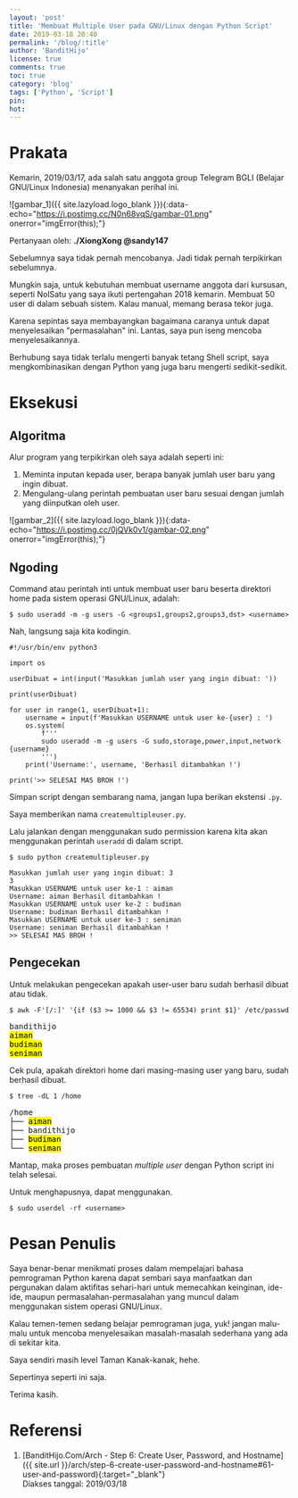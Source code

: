 ```yaml
---
layout: 'post'
title: 'Membuat Multiple User pada GNU/Linux dengan Python Script'
date: 2019-03-18 20:40
permalink: '/blog/:title'
author: 'BanditHijo'
license: true
comments: true
toc: true
category: 'blog'
tags: ['Python', 'Script']
pin:
hot:
---
```


<!-- BANNER OF THE POST -->
<!-- <img class="post&#45;body&#45;img" src="{{ site.lazyload.logo_blank_banner }}" data&#45;echo="#" alt="banner"> -->

# Prakata

Kemarin, 2019/03/17, ada salah satu anggota group Telegram BGLI (Belajar GNU/Linux Indonesia) menanyakan perihal ini.

![gambar_1]({{ site.lazyload.logo_blank }}){:data-echo="https://i.postimg.cc/N0n68vqS/gambar-01.png" onerror="imgError(this);"}
<p class="img-caption">Pertanyaan oleh: <b>./XiongXong @sandy147</b></p>

Sebelumnya saya tidak pernah mencobanya. Jadi tidak pernah terpikirkan sebelumnya.

Mungkin saja, untuk kebutuhan membuat username anggota dari kursusan, seperti NolSatu yang saya ikuti pertengahan 2018 kemarin. Membuat 50 user di dalam sebuah sistem. Kalau manual, memang berasa tekor juga.

Karena sepintas saya membayangkan bagaimana caranya untuk dapat menyelesaikan "permasalahan" ini. Lantas, saya pun iseng mencoba menyelesaikannya.

Berhubung saya tidak terlalu mengerti banyak tetang Shell script, saya mengkombinasikan dengan Python yang juga baru mengerti sedikit-sedikit.

# Eksekusi

## Algoritma

Alur program yang terpikirkan oleh saya adalah seperti ini:

1. Meminta inputan kepada user, berapa banyak jumlah user baru yang ingin dibuat.
2. Mengulang-ulang perintah pembuatan user baru sesuai dengan jumlah yang diinputkan oleh user.


![gambar_2]({{ site.lazyload.logo_blank }}){:data-echo="https://i.postimg.cc/0jQVk0v1/gambar-02.png" onerror="imgError(this);"}

## Ngoding

Command atau perintah inti untuk membuat user baru beserta direktori home pada sistem operasi GNU/Linux, adalah:

```
$ sudo useradd -m -g users -G <groups1,groups2,groups3,dst> <username>
```

Nah, langsung saja kita kodingin.

```
#!/usr/bin/env python3

import os

userDibuat = int(input('Masukkan jumlah user yang ingin dibuat: '))

print(userDibuat)

for user in range(1, userDibuat+1):
    username = input(f'Masukkan USERNAME untuk user ke-{user} : ')
    os.system(
        f'''
        sudo useradd -m -g users -G sudo,storage,power,input,network {username}
        ''')
    print('Username:', username, 'Berhasil ditambahkan !')

print('>> SELESAI MAS BROH !')
```

Simpan script dengan sembarang nama, jangan lupa berikan ekstensi `.py`.

Saya memberikan nama `createmultipleuser.py`.

Lalu jalankan dengan menggunakan sudo permission karena kita akan menggunakan perintah `useradd` di dalam script.

```
$ sudo python createmultipleuser.py
```

```
Masukkan jumlah user yang ingin dibuat: 3
3
Masukkan USERNAME untuk user ke-1 : aiman
Username: aiman Berhasil ditambahkan !
Masukkan USERNAME untuk user ke-2 : budiman
Username: budiman Berhasil ditambahkan !
Masukkan USERNAME untuk user ke-3 : seniman
Username: seniman Berhasil ditambahkan !
>> SELESAI MAS BROH !
```

## Pengecekan

Untuk melakukan pengecekan apakah user-user baru sudah berhasil dibuat atau tidak.

```
$ awk -F'[/:]' '{if ($3 >= 1000 && $3 != 65534) print $1}' /etc/passwd
```

<pre>
bandithijo
<mark>aiman
budiman
seniman</mark>
</pre>

Cek pula, apakah direktori home dari masing-masing user yang baru, sudah berhasil dibuat.

```
$ tree -dL 1 /home
```

<pre>
/home
├── <mark>aiman</mark>
├── bandithijo
├── <mark>budiman</mark>
└── <mark>seniman</mark>
</pre>

Mantap, maka proses pembuatan *multiple user* dengan Python script ini telah selesai.

Untuk menghapusnya, dapat menggunakan.

```
$ sudo userdel -rf <username>
```

# Pesan Penulis

Saya benar-benar menikmati proses dalam mempelajari bahasa pemrograman Python karena dapat sembari saya manfaatkan dan pergunakan dalam aktifitas sehari-hari untuk memecahkan keinginan, ide-ide, maupun permasalahan-permasalahan yang muncul dalam menggunakan sistem operasi GNU/Linux.

Kalau temen-temen sedang belajar pemrograman juga, yuk! jangan malu-malu untuk mencoba menyelesaikan masalah-masalah sederhana yang ada di sekitar kita.

Saya sendiri masih level Taman Kanak-kanak, hehe.

Sepertinya seperti ini saja.

Terima kasih.

# Referensi

1. [BanditHijo.Com/Arch - Step 6: Create User, Password, and Hostname]({{ site.url }}/arch/step-6-create-user-password-and-hostname#61-user-and-password){:target="_blank"}
<br>Diakses tanggal: 2019/03/18

